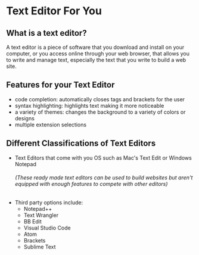 # Text Editor For You
## What is a text editor?

A text editor is a piece of software that you download and install on
your computer, or you access online through your web browser, that
allows you to write and manage text, especially the text that you write
to build a web site.

## Features for your Text Editor
- code completion: automatically closes tags and brackets for the user
- syntax highlighting: highlights text making it more noticeable
- a variety of themes: changes the background to a variety of colors or designs
- multiple extension selections

## Different Classifications of Text Editors
- Text Editors that come with you OS such as Mac's Text Edit or Windows Notepad
  ###### (These ready made text editors can be used to build websites but aren't equipped with enough features to compete with other editors)
- Third party options include:
  - Notepad++
  - Text Wrangler
  - BB Edit
  - Visual Studio Code
  - Atom
  - Brackets
  - Sublime Text
